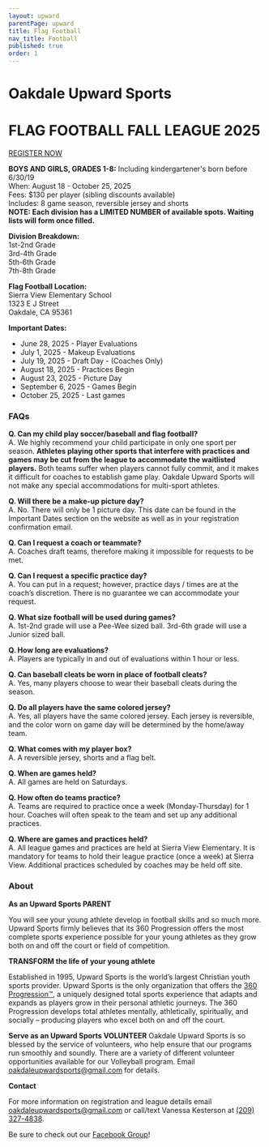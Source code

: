 ```yaml
---
layout: upward
parentPage: upward
title: Flag Football
nav_title: Football
published: true
order: 1
---
```


# Oakdale Upward Sports

# FLAG FOOTBALL FALL LEAGUE 2025

<a class="upward-register-btn" href="https://registration.upward.org/UPW88255">REGISTER NOW</a>

**BOYS AND GIRLS, GRADES 1-8:** Including kindergartener's born before 6/30/19<br>
When: August 18 - October 25, 2025<br>
Fees: $130 per player (sibling discounts available)<br>
Includes: 8 game season, reversible jersey and shorts<br>
**NOTE: Each division has a LIMITED NUMBER of available spots. Waiting lists will form once filled.**

**Division Breakdown:**<br>
1st-2nd Grade<br>
3rd-4th Grade<br>
5th-6th Grade<br>
7th-8th Grade<br>

**Flag Football Location:**<br>
Sierra View Elementary School<br>
1323 E J Street<br>
Oakdale, CA 95361

**Important Dates:**

- June 28, 2025 - Player Evaluations
- July 1, 2025 - Makeup Evaluations
- July 19, 2025 - Draft Day - (Coaches Only)
- August 18, 2025 - Practices Begin
- August 23, 2025 - Picture Day
- September 6, 2025 - Games Begin
- October 25, 2025 - Last games

### FAQs

**Q. Can my child play soccer/baseball and flag football?**<br>
A. We highly recommend your child participate in only one sport per season. **Athletes playing other sports that interfere with practices and games may be cut from the league to accommodate the waitlisted players.** Both teams suffer when players cannot fully commit, and it makes it difficult for coaches to establish game play. Oakdale Upward Sports will not make any special accommodations for multi-sport athletes.

**Q. Will there be a make-up picture day?**<br>
A. No. There will only be 1 picture day. This date can be found in the Important Dates section on the website as well as in your registration confirmation email.

**Q. Can I request a coach or teammate?**<br>
A. Coaches draft teams, therefore making it impossible for requests to be met.

**Q. Can I request a specific practice day?**<br>
A. You can put in a request; however, practice days / times are at the coach’s discretion. There is no guarantee we can accommodate your request.

**Q. What size football will be used during games?**<br>
A. 1st-2nd grade will use a Pee-Wee sized ball. 3rd-6th grade will use a Junior sized ball.

**Q. How long are evaluations?**<br>
A. Players are typically in and out of evaluations within 1 hour or less.

**Q. Can baseball cleats be worn in place of football cleats?**<br>
A. Yes, many players choose to wear their baseball cleats during the season.

**Q. Do all players have the same colored jersey?**<br>
A. Yes, all players have the same colored jersey. Each jersey is reversible, and the color worn on game day will be determined by the home/away team.

**Q. What comes with my player box?**<br>
A. A reversible jersey, shorts and a flag belt.

**Q. When are games held?**<br>
A. All games are held on Saturdays.

**Q. How often do teams practice?**<br>
A. Teams are required to practice once a week (Monday-Thursday) for 1 hour. Coaches will often speak to the team and set up any additional practices.

**Q. Where are games and practices held?**<br>
A. All league games and practices are held at Sierra View Elementary. It is mandatory for teams to hold their league practice (once a week) at Sierra View. Additional practices scheduled by coaches may be held off site.

### About

**As an Upward Sports PARENT**

You will see your young athlete develop in football skills and so much more. Upward Sports firmly believes that its 360 Progression offers the most complete sports experience possible for your young athletes as they grow both on and off the court or field of competition.

**TRANSFORM the life of your young athlete**

Established in 1995, Upward Sports is the world’s largest Christian youth sports provider. Upward Sports is the only organization that offers the [360 Progression™](https://www.upward.org/about/360progression), a uniquely designed total sports experience that adapts and expands as players grow in their personal athletic journeys. The 360 Progression develops total athletes mentally, athletically, spiritually, and socially – producing players who excel both on and off the court.

**Serve as an Upward Sports VOLUNTEER**
Oakdale Upward Sports is so blessed by the service of volunteers, who help ensure that our programs run smoothly and soundly. There are a variety of different volunteer opportunities available for our Volleyball program. Email [oakdaleupwardsports@gmail.com](mailto:oakdaleupwardsports@gmail.com) for details.

**Contact**

For more information on registration and league details email [oakdaleupwardsports@gmail.com](mailto:oakdaleupwardsports@gmail.com) or call/text Vanessa Kesterson at [(209) 327-4838](tel:+12093274838).

Be sure to check out our [Facebook Group](https://www.facebook.com/groups/190504948346754/)!
